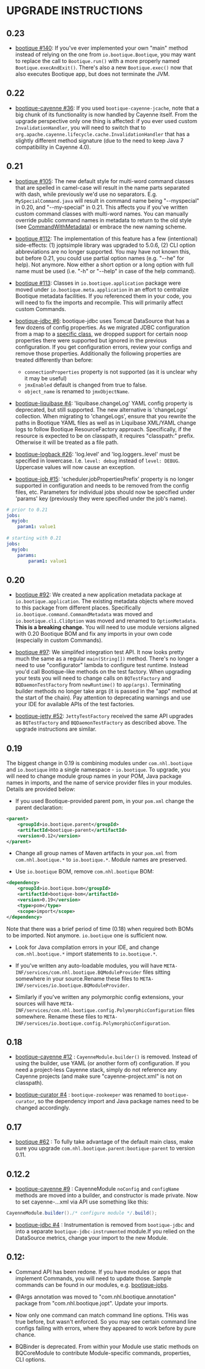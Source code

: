 # UPGRADE INSTRUCTIONS

## 0.23

* [bootique #140](https://github.com/bootique/bootique/issues/140): If you've ever implemented your own "main" method instead of relying
on the one from `io.bootique.Bootique`, you may want to replace the call to `Bootique.run()` with a more properly named
`Bootique.execAndExit()`. There's also a new `Bootique.exec()` now that also executes Bootique app, but does not terminate the JVM.

## 0.22

* [bootique-cayenne #36](https://github.com/bootique/bootique-cayenne/issues/36): If you used `bootique-cayenne-jcache`, 
note that a big chunk of its functionality is now handled by Cayenne itself. From the upgrade perspective only one thing is affected:
if you ever used custom `InvalidationHandler`, you will need to switch that to `org.apache.cayenne.lifecycle.cache.InvalidationHandler` 
that has a slightly different method signature (due to the need to keep Java 7 compatibility in Cayenne 4.0).


## 0.21

* [bootique #105](https://github.com/bootique/bootique/issues/105): The new default style for multi-word command classes
that are spelled in camel-case will result in the name parts separated with dash, while previously
we'd use no separators. E.g. `MySpecialCommand.java` will result in command name being "--myspecial" in 0.20, 
and "--my-special" in 0.21. This affects you if you've written custom command classes with multi-word names. 
You can manually override public command names in metadata to return to the old style (see 
[CommandWithMetadata](https://github.com/bootique/bootique/blob/master/bootique/src/main/java/io/bootique/command/CommandWithMetadata.java)) or embrace the new naming scheme. 

* [bootique #112](https://github.com/bootique/bootique/issues/112): The implementation of this feature has a few 
(intentional) side-effects: (1) joptsimple library was upgraded to 5.0.6, (2) CLI option abbreviations are no longer 
supported. You may have not known this, but before 0.21, you could use partial option names (e.g. "--he" for help). Not
anymore. Now either a short option or a long option with full name must be used (i.e. "-h" or "--help" in case of the 
help command).

* [bootique #113](https://github.com/bootique/bootique/issues/113): Classes in ```io.bootique.application``` package 
were moved under ```io.bootique.meta.application``` in an effort to centralize Bootique metadata facilities. If you 
referenced them in your code, you will need to fix the imports and recompile. This will primarily affect custom Commands.

* [bootique-jdbc #6](https://github.com/bootique/bootique-jdbc/issues/6): bootique-jdbc uses Tomcat DataSource that has 
 a few dozens of config properties. As we migrated JDBC configuration from a map to a 
 [specific class](https://github.com/bootique/bootique-jdbc/blob/master/bootique-jdbc/src/main/java/io/bootique/jdbc/TomcatDataSourceFactory.java),
 we dropped support for certain noop properties there were supported but ignored in the previous configuration. If you 
 get configuration errors, review your configs and remove those properties. Additionally the following properties
 are treated differently than before:
 
  - ```connectionProperties``` property is not supported (as it is unclear why it may be useful)
  - ```jmxEnabled``` default is changed from true to false.
  - ```object_name``` is renamed to ```jmxObjectName```.
  
* [bootique-liquibase #4](https://github.com/bootique/bootique-liquibase/issues/4):  'liquibase.changeLog' YAML config 
property is deprecated, but still supported. The new alternative is 'changeLogs' collection. When migrating to 
'changeLogs', ensure that you rewrite the paths in Bootique YAML files as well as in Liquibase XML/YAML change logs to
follow Bootique ResourceFactory approach. Specifically, if the resource is expected to be on classpath, it requires
"classpath:" prefix. Otherwise it will be treated as a file path.

* [bootique-logback #26](https://github.com/bootique/bootique-logback/issues/26):  'log.level' and 
'log.loggers.<xyz>.level' must be specified in lowercase. I.e. ```level: debug``` instead of ```level: DEBUG```. 
Uppercase values will now cause an exception.

* [bootique-job #15](https://github.com/bootique/bootique-job/issues/15):  'scheduler.jobPropertiesPrefix' property is no longer supported in configuration and needs to be removed from the config files, etc. Parameters for individual jobs should now be specified under 'params' key (previously they were specified under the job's name). 
```yaml
# prior to 0.21
jobs:
  myjob:
    param1: value1
    
# starting with 0.21
jobs:
  myjob:
    params:
        param1: value1
```

## 0.20

* [bootique #92](https://github.com/bootique/bootique/issues/92): We created a new application metadata package 
at ```io.bootique.application```. The existing metadata objects where moved to this package from different places. 
Specifically ```io.bootique.command.CommandMetadata``` was moved and ```io.bootique.cli.CliOption``` was moved and 
renamed to ```OptionMetadata```.  **This is a breaking change.**  You will need to use module versions aligned with 
0.20 Bootique BOM and fix any imports in your own code (especially in custom Commands).

* [bootique #97](https://github.com/bootique/bootique/issues/97): We simplifed integration test API. It now looks pretty much the same as a regular ```main(String[])``` method. There's no longer a need to use "configurator" lambda to configure test runtime. Instead you'd call Bootique-like methods on the test factory. When upgrading your tests you will need to change calls on ```BQTestFactory``` and ```BQDaemonTestFactory``` from ```newRuntime()``` to ```app(args)```. Terminating builder methods no longer take args (it is passed in the "app" method at the start of the chain). Pay attention to deprecating warnings and use your IDE for available APIs of the test factories.

* [bootique-jetty #52](https://github.com/bootique/bootique-jetty/issues/52): ```JettyTestFactory``` received the same API upgrades as ```BQTestFactory``` and ```BQDaemonTestFactory``` as described above. The upgrade instructions are similar.


## 0.19

The biggest change in 0.19 is combining modules under ```com.nhl.bootique``` and ```io.bootique``` into a single 
namespace - ```io.bootique```. To upgrade, you will need to change module group names in your POM, Java package 
names in imports, and the name of service provider files in your modules. Details are provided below:

* If you used Bootique-provided parent pom, in your ```pom.xml``` change the parent declaration:

```xml
<parent>
	<groupId>io.bootique.parent</groupId>
	<artifactId>bootique-parent</artifactId>
	<version>0.12</version>
</parent>
```
* Change all group names of Maven artifacts in your ```pom.xml``` from ```com.nhl.bootique.*``` to ```io.bootique.*```. 
  Module names are preserved.
   
* Use ```io.bootique``` BOM, remove ```com.nhl.bootique``` BOM:
 
```xml
<dependency>
	<groupId>io.bootique.bom</groupId>
	<artifactId>bootique-bom</artifactId>
	<version>0.19</version>
	<type>pom</type>
	<scope>import</scope>
</dependency>
```

Note that there was a brief period of time (0.18) when required both BOMs to be imported. Not anymore. ```io.bootique```
one is sufficient now.

* Look for Java compilation errors in your IDE, and change ```com.nhl.bootique.*``` import statements to ```io.bootique.*```.

* If you've written any auto-loadable modules, you will have ```META-INF/services/com.nhl.bootique.BQModuleProvider``` 
  files sitting somewhere in your source.Rename these files to ```META-INF/services/io.bootique.BQModuleProvider```.

* Similarly if you've written any polymorphic config extensions, your sources will have ```META-INF/services/com.nhl.bootique.config.PolymorphicConfiguration``` 
  files somewhere. Rename these files to ```META-INF/services/io.bootique.config.PolymorphicConfiguration```.


## 0.18

* [bootique-cayenne #12](https://github.com/nhl/bootique-cayenne/issues/12) : ```CayenneModule.builder()``` is removed.
  Instead of using the builder, use YAML (or another form of) configuration. If you need a project-less Cayenne stack,
  simply do not reference any Cayenne projects (and make sure "cayenne-project.xml" is not on classpath).
  
* [bootique-curator #4](https://github.com/nhl/bootique-curator/issues/4) : ```bootique-zookeeper``` was renamed to
  ```bootique-curator```, so the dependency import and Java package names need to be changed accordingly.


## 0.17

* [bootique #62](https://github.com/nhl/bootique/issues/62) : To fully take advantage of the default main class, make
  sure you upgrade ```com.nhl.bootique.parent:bootique-parent``` to version 0.11.

## 0.12.2

* [bootique-cayenne #9](https://github.com/nhl/bootique-cayenne/issues/9) : CayenneModule ```noConfig``` and
  ```configName``` methods are moved into a builder, and constructor is made private. Now to set cayenne-...xml via
  API use something like this:

```java
CayenneModule.builder()./* configure module */.build();
```
* [bootique-jdbc #4](https://github.com/nhl/bootique-jdbc/issues/4) : Instrumentation is removed from
  ```bootique-jdbc``` and into a separate ```bootique-jdbc-instrumented``` module.If you relied on the
  DataSource metrics, change your import to the new Module.

## 0.12:

* Command API has been redone. If you have modules or apps that implement Commands, 
  you will need to update those. Sample commands can be found in our modules, e.g. 
  [bootique-jobs](https://github.com/nhl/bootique-job/tree/master/src/main/java/com/nhl/bootique/job/command).

  
* @Args annotation was moved to "com.nhl.bootique.annotation" package from "com.nhl.bootique.jopt". 
  Update your imports.

* Now only one command can match command line options. THis was true before, but wasn't enforced.
  So you may see certain command line configs failing with errors, where they appeared to work before
  by pure chance.
  
* BQBinder is deprecated. From within your Module use static methods on BQCoreModule to contribute
  Module-specific commands, properties, CLI options. 
